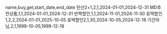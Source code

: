name,buy,get,start_date,end_date
탄산2+1,2,1,2024-01-01,2024-12-31
MD추천상품,1,1,2024-01-01,2024-12-31
반짝할인,1,1,2024-11-01,2024-11-30
효택할인1,2,2,2024-01-01,2025-10-05
효택할인2,1,30,2024-10-05,2024-12-18
기간아님,2,1,1999-10-05,1999-12-18
